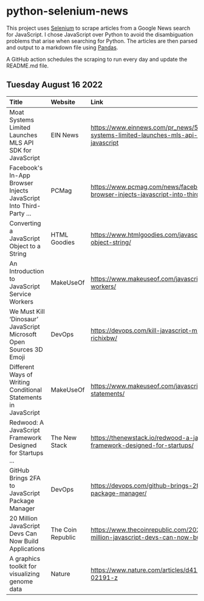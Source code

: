 # python-selenium-news

This project uses [Selenium](https://www.seleniumhq.org/) to scrape articles from a Google News search for JavaScript.
I chose JavaScript over Python to avoid the disambiguation problems that arise when searching for Python.
The articles are then parsed and output to a markdown file using [Pandas](https://pandas.pydata.org/).

A GitHub action schedules the scraping to run every day and update the README.md file.

## Tuesday August 16 2022


| Title                                                               | Website           | Link                                                                                               |
|:--------------------------------------------------------------------|:------------------|:---------------------------------------------------------------------------------------------------|
| Moat Systems Limited Launches MLS API SDK for JavaScript            | EIN News          | https://www.einnews.com/pr_news/586199435/moat-systems-limited-launches-mls-api-sdk-for-javascript |
| Facebook's In-App Browser Injects JavaScript Into Third-Party ...   | PCMag             | https://www.pcmag.com/news/facebooks-in-app-browser-injects-javascript-into-third-party-websites   |
| Converting a JavaScript Object to a String                          | HTML Goodies      | https://www.htmlgoodies.com/javascript/javascript-object-string/                                   |
| An Introduction to JavaScript Service Workers                       | MakeUseOf         | https://www.makeuseof.com/javascript-service-workers/                                              |
| We Must Kill ‘Dinosaur’ JavaScript  Microsoft Open Sources 3D Emoji | DevOps            | https://devops.com/kill-javascript-microsoft-emoji-richixbw/                                       |
| Different Ways of Writing Conditional Statements in JavaScript      | MakeUseOf         | https://www.makeuseof.com/javascript-conditional-statements/                                       |
| Redwood: A JavaScript Framework Designed for Startups ...           | The New Stack     | https://thenewstack.io/redwood-a-javascript-framework-designed-for-startups/                       |
| GitHub Brings 2FA to JavaScript Package Manager                     | DevOps            | https://devops.com/github-brings-2fa-to-javascript-package-manager/                                |
| 20 Million JavaScript Devs Can Now Build Applications               | The Coin Republic | https://www.thecoinrepublic.com/2022/08/09/20-million-javascript-devs-can-now-build-applications/  |
| A graphics toolkit for visualizing genome data                      | Nature            | https://www.nature.com/articles/d41586-022-02191-z                                                 |